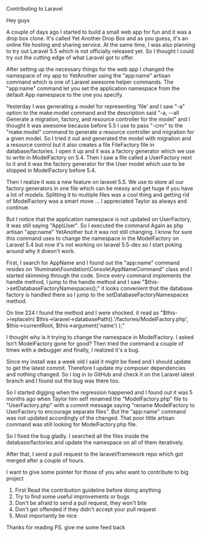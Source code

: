 Contributing to Laravel

Hey guys

A couple of days ago I started to build a small web app for fun and it was a drop box clone. It's called Yet Another Drop Box and as you guess, it's an online file hosting and sharing service. At the same time, I was also planning to try out Laravel 5.5 which is not officially released yet. So I thought I could try out the cutting edge of what Laravel got to offer.

After setting up the necessary things for the web app I changed the namespace of my app to YetAnother using the "app:name" artisan command which is one of Laravel awesome helper commands. The "app:name" command let you set the application namespace from the default App namespace to the one you specify.

Yesterday I was generating a model for representing 'file' and I saw "-a" option to the make:model command and the description said "-a, --all             Generate a migration, factory, and resource controller for the model" and I thought it was awesome because before 5.5 I use to pass "-cmr" to the "make:model" command to generate a resource controller and migration for a given model.  So I tried it out and generated the model with migration and a resource control but it also creates a file FileFactory file in database/factories. I open it up and it was a factory generator which we use to write in ModelFactory on 5.4. Then I saw a file called a UserFactory next to it and it was the factory generator for the User model which use to be shipped in ModelFactory before 5.4.

Then I realize it was a new feature on laravel 5.5. We use to store all our factory generators in one file which can be messy and get huge if you have a lot of models. Splitting it to multiple files was a cool thing and getting rid of ModelFactory was a smart move ... I appreciated Taylor as always and continue.

But I notice that the application namespace is not updated on UserFactory, It was still saying "App\User". So I executed the command Again as php artisan "app:name" YetAnother but it was not still changing. I know for sure this command uses to change the namespace in the ModelFactory on Laravel 5.4 but now it's not working on laravel 5.5-dev so I start poking around why it doesn't work.

First, I search for AppName and I found out the "app:name" command resides on 'Illuminate\Foundation\Console\AppNameCommand" class and I started skimming through the code. Since every command implements the handle method, I jump to the handle method and I saw "$this->setDatabaseFactoryNamespaces();" it looks convenient that the database factory is handled there so I jump to the setDatabaseFactoryNamespaces method.

On line 224 I found the method and I were shocked. it read as "$this->replaceIn(
            $this->laravel->databasePath().'/factories/ModelFactory.php',
            $this->currentRoot, $this->argument('name')
        );"

I thought why is it trying to change the namespace in ModelFactory. I asked Isn't ModelFactory gone for good? Then tried the command a couple of times with a debugger and finally, I realized it's a bug.

Since my install was a week old I said it might be fixed and I should update to get the latest commit. Therefore I update my composer dependencies and nothing changed. So I log in to GitHub and check it on the Laravel latest branch and I found out the bug was there too.

So I started digging when the regression happened and I found out it was 5 months ago when Taylor him self renamed the "ModelFactory.php" file to "UserFactory.php" with a commit message saying "rename ModelFactory to UserFactory to encourage separate files". But the "app:name" command was not updated accordingly of the changed. That poor little artisan command was still looking for ModelFactory.php file.

So I fixed the bug gladly. I searched all the files inside the database/factories and update the namespace on all of them iteratively. 

After that, I send a pull request to the laravel/framework repo which got merged after a couple of hours.

I want to give some pointer for those of you who want to contribute to big project

 1. First Read the contribution guideline before doing anything
 2. Try to find some useful improvements or bugs
 3. Don't be afraid to send a pull request, they won't bite
 4. Don't get offended if they didn't accept your pull request
 5. Most importantly be nice

Thanks for reading
PS. give me some feed back
